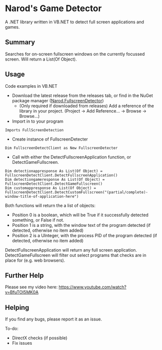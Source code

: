 # Narod's Game Detector
A .NET library written in VB.NET to detect full screen applications and games.

## Summary
Searches for on-screen fullscreen windows on the currently focussed screen. Will return a List(Of Object).

## Usage
Code examples in VB.NET
- Download the latest release from the releases tab, or find in the NuGet package manager ([Narod.FullscreenDetector](https://www.nuget.org/packages/Narod.FullscreenDetector))
    - (Only required if downloaded from releases) Add a reference of the library in your project. (Project -> Add Reference... -> Browse -> Browse...)
- Import in to your program
```vb.net
Imports FullScreenDetection
```
- Create instance of FullscreenDetecter
```vb.net
Dim FullscreenDetectClient as New FullscreenDetecter
```
- Call with either the DetectFullscreenApplication function, or DetectGameFullscreen.
```vb.net
Dim detectionappresponse As List(Of Object) = FullscreenDetectClient.DetectFullscreenApplication()
Dim detectiongameresponse As List(Of Object) = FullscreenDetectClient.DetectGameFullscreen()
Dim customappresponse As List(Of Object) = FullscreenDetectClient.DetectCustomFullscreen("(partial/complete)-window-title-of-application-here")
```

Both functions will return the a list of objects:
* Position 0 is a boolean, which will be True if it successfully detected something, or False if not.
* Position 1 is a string, with the window text of the program detected (if detected, otherwise no item added)
* Position 2 is a UInteger, with the process PID of the program detected (if detected, otherwise no item added)

DetectFullscreenApplication will return any full screen application.
DetectGameFullscreen will filter out select programs that checks are in place for (e.g. web browsers).

## Further Help
Please see my video here: https://www.youtube.com/watch?v=BfuTOI5MK0A

## Helping
If you find any bugs, please report it as an issue.

To-do:
- DirectX checks (if possible)
- Fix issues
